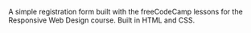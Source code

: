 A simple registration form built with the freeCodeCamp lessons for the Responsive Web Design course. Built in HTML and CSS.
